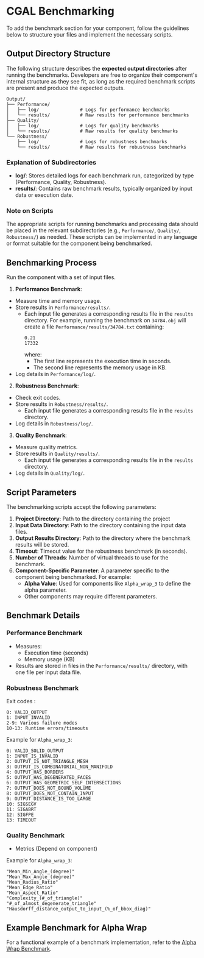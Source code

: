 # CGAL Benchmarking

To add the benchmark section for your component, follow the guidelines below to structure your files and implement the necessary scripts.

## Output Directory Structure

The following structure describes the **expected output directories** after running the benchmarks. Developers are free to organize their component's internal structure as they see fit, as long as the required benchmark scripts are present and produce the expected outputs.

```
Output/
├── Performance/
│   ├── log/               # Logs for performance benchmarks
│   └── results/           # Raw results for performance benchmarks
├── Quality/
│   ├── log/               # Logs for quality benchmarks
│   └── results/           # Raw results for quality benchmarks
└── Robustness/
    ├── log/               # Logs for robustness benchmarks
    └── results/           # Raw results for robustness benchmarks
```

### Explanation of Subdirectories

- **log/**: Stores detailed logs for each benchmark run, categorized by type (Performance, Quality, Robustness).
- **results/**: Contains raw benchmark results, typically organized by input data or execution date.

### Note on Scripts

The appropriate scripts for running benchmarks and processing data should be placed in the relevant subdirectories (e.g., `Performance/`, `Quality/`, `Robustness/`) as needed. These scripts can be implemented in any language or format suitable for the component being benchmarked.

## Benchmarking Process
Run the component with a set of input files.
1. **Performance Benchmark**:
  - Measure time and memory usage.
  - Store results in `Performance/results/`.
    - Each input file generates a corresponding results file in the `results` directory. For example, running the benchmark on `34784.obj` will create a file `Performance/results/34784.txt` containing:
      ```
      0.21
      17332
      ```
      where:
      - The first line represents the execution time in seconds.
      - The second line represents the memory usage in KB.
  - Log details in `Performance/log/`.
2. **Robustness Benchmark**:
  - Check exit codes.
  - Store results in `Robustness/results/`.
    - Each input file generates a corresponding results file in the `results` directory.
  - Log details in `Robustness/log/`.
3. **Quality Benchmark**:
  - Measure quality metrics.
  - Store results in `Quality/results/`.
    - Each input file generates a corresponding results file in the `results` directory.
  - Log details in `Quality/log/`.

## Script Parameters

The benchmarking scripts accept the following parameters:

1. **Project Directory**: Path to the directory containing the project
2. **Input Data Directory**: Path to the directory containing the input data files.
3. **Output Results Directory**: Path to the directory where the benchmark results will be stored.
4. **Timeout**: Timeout value for the robustness benchmark (in seconds).
5. **Number of Threads**: Number of virtual threads to use for the benchmark.
6. **Component-Specific Parameter**: A parameter specific to the component being benchmarked. For example:
   - **Alpha Value**: Used for components like `Alpha_wrap_3` to define the alpha parameter.
   - Other components may require different parameters.

## Benchmark Details

### Performance Benchmark
- Measures:
    - Execution time (seconds)
    - Memory usage (KB)
- Results are stored in files in the `Performance/results/` directory, with one file per input data file.

### Robustness Benchmark
Exit codes :
```
0: VALID_OUTPUT
1: INPUT_INVALID
2-9: Various failure modes
10-13: Runtime errors/timeouts
```

Example for `Alpha_wrap_3`:
```
0: VALID_SOLID_OUTPUT
1: INPUT_IS_INVALID
2: OUTPUT_IS_NOT_TRIANGLE_MESH
3: OUTPUT_IS_COMBINATORIAL_NON_MANIFOLD
4: OUTPUT_HAS_BORDERS
5: OUTPUT_HAS_DEGENERATED_FACES
6: OUTPUT_HAS_GEOMETRIC_SELF_INTERSECTIONS
7: OUTPUT_DOES_NOT_BOUND_VOLUME
8: OUTPUT_DOES_NOT_CONTAIN_INPUT
9: OUTPUT_DISTANCE_IS_TOO_LARGE
10: SIGSEGV
11: SIGABRT
12: SIGFPE
13: TIMEOUT
```

### Quality Benchmark
- Metrics (Depend on component)

Example for `Alpha_wrap_3`:

```
"Mean_Min_Angle_(degree)"
"Mean_Max_Angle_(degree)"
"Mean_Radius_Ratio"
"Mean_Edge_Ratio"
"Mean_Aspect_Ratio"
"Complexity_(#_of_triangle)"
"#_of_almost_degenerate_triangle"
"Hausdorff_distance_output_to_input_(%_of_bbox_diag)"
```

## Example Benchmark for Alpha Wrap

For a functional example of a benchmark implementation, refer to the [Alpha Wrap Benchmark](https://github.com/CGAL/cgal/tree/master/Alpha_wrap_3/benchmark/Alpha_wrap_3).